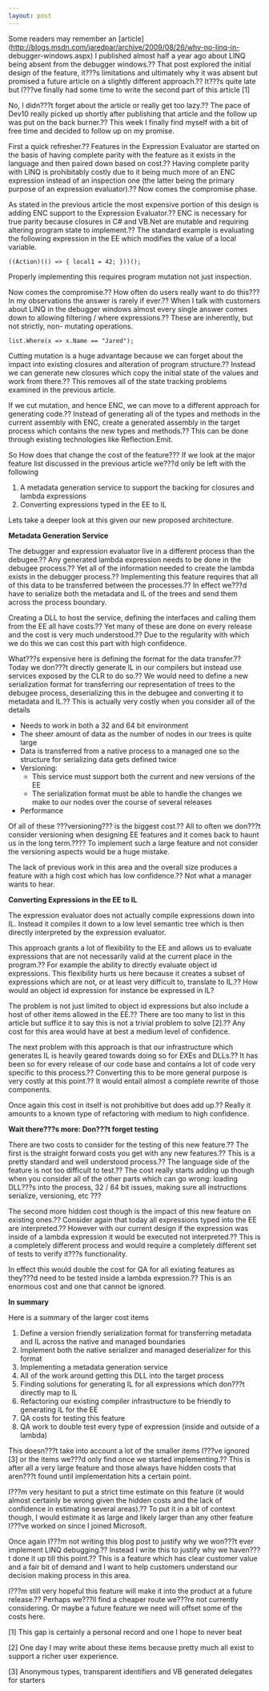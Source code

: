 ```yaml
---
layout: post
---
```

Some readers may remember an
[article](http://blogs.msdn.com/jaredpar/archive/2009/08/26/why-no-linq-in-
debugger-windows.aspx) I published almost half a year ago about LINQ being
absent from the debugger windows.?? That post explored the initial design of
the feature, it???s limitations and ultimately why it was absent but promised a
future article on a slightly different approach.?? It???s quite late but I???ve
finally had some time to write the second part of this article [1]

No, I didn???t forget about the article or really get too lazy.?? The pace of
Dev10 really picked up shortly after publishing that article and the follow up
was put on the back burner.?? This week I finally find myself with a bit of
free time and decided to follow up on my promise.

First a quick refresher.?? Features in the Expression Evaluator are started on
the basis of having complete parity with the feature as it exists in the
language and then paired down based on cost.?? Having complete parity with LINQ
is prohibitably costly due to it being much more of an ENC expression instead
of an inspection one (the latter being the primary purpose of an expression
evaluator).?? Now comes the compromise phase.

As stated in the previous article the most expensive portion of this design is
adding ENC support to the Expression Evaluator.?? ENC is necessary for true
parity because closures in C# and VB.Net are mutable and requiring altering
program state to implement.?? The standard example is evaluating the following
expression in the EE which modifies the value of a local variable.

    
    
    ((Action)(() => { local1 = 42; }))();

Properly implementing this requires program mutation not just inspection.

Now comes the compromise.?? How often do users really want to do this??? In my
observations the answer is rarely if ever.?? When I talk with customers about
LINQ in the debugger windows almost every single answer comes down to allowing
filtering / where expressions.?? These are inherently, but not strictly, non-
mutating operations.

    
    
    list.Where(x => x.Name == "Jared");

Cutting mutation is a huge advantage because we can forget about the impact
into existing closures and alteration of program structure.?? Instead we can
generate new closures which copy the initial state of the values and work from
there.?? This removes all of the state tracking problems examined in the
previous article.

If we cut mutation, and hence ENC, we can move to a different approach for
generating code.?? Instead of generating all of the types and methods in the
current assembly with ENC, create a generated assembly in the target process
which contains the new types and methods.?? This can be done through existing
technologies like Reflection.Emit.

So How does that change the cost of the feature??? If we look at the major
feature list discussed in the previous article we???d only be left with the
following

  1. A metadata generation service to support the backing for closures and lambda expressions 
  2. Converting expressions typed in the EE to IL 

Lets take a deeper look at this given our new proposed architecture.

**Metadata Generation Service**

The debugger and expression evaluator live in a different process than the
debugee.?? Any generated lambda expression needs to be done in the debugee
process.?? Yet all of the information needed to create the lambda exists in the
debugger process.?? Implementing this feature requires that all of this data to
be transferred between the processes.?? In effect we???d have to serialize both
the metadata and IL of the trees and send them across the process boundary.

Creating a DLL to host the service, defining the interfaces and calling them
from the EE all have costs.?? Yet many of these are done on every release and
the cost is very much understood.?? Due to the regularity with which we do this
we can cost this part with high confidence.

What???s expensive here is defining the format for the data transfer.?? Today we
don???t directly generate IL in our compilers but instead use services exposed
by the CLR to do so.?? We would need to define a new serialization format for
transferring our representation of trees to the debugee process, deserializing
this in the debugee and converting it to metadata and IL.?? This is actually
very costly when you consider all of the details

  * Needs to work in both a 32 and 64 bit environment 
  * The sheer amount of data as the number of nodes in our trees is quite large 
  * Data is transferred from a native process to a managed one so the structure for serializing data gets defined twice 
  * Versioning: 
    * This service must support both the current and new versions of the EE 
    * The serialization format must be able to handle the changes we make to our nodes over the course of several releases 
  * Performance 

Of all of these ???versioning??? is the biggest cost.?? All to often we don???t
consider versioning when designing EE features and it comes back to haunt us
in the long term.???? To implement such a large feature and not consider the
versioning aspects would be a huge mistake.

The lack of previous work in this area and the overall size produces a feature
with a high cost which has low confidence.?? Not what a manager wants to hear.

**Converting Expressions in the EE to IL**

The expression evaluator does not actually compile expressions down into IL.
Instead it compiles it down to a low level semantic tree which is then
directly interpreted by the expression evaluator.

This approach grants a lot of flexibility to the EE and allows us to evaluate
expressions that are not necessarily valid at the current place in the
program.?? For example the ability to directly evaluate object id expressions.
This flexibility hurts us here because it creates a subset of expressions
which are not, or at least very difficult to, translate to IL.?? How would an
object id expression for instance be expressed in IL?

The problem is not just limited to object id expressions but also include a
host of other items allowed in the EE.?? There are too many to list in this
article but suffice it to say this is not a trivial problem to solve [2].?? Any
cost for this area would have at best a medium level of confidence.

The next problem with this approach is that our infrastructure which generates
IL is heavily geared towards doing so for EXEs and DLLs.?? It has been so for
every release of our code base and contains a lot of code very specific to
this process.?? Converting this to be more general purpose is very costly at
this point.?? It would entail almost a complete rewrite of those components.

Once again this cost in itself is not prohibitive but does add up.?? Really it
amounts to a known type of refactoring with medium to high confidence.

**Wait there???s more: Don???t forget testing**

There are two costs to consider for the testing of this new feature.?? The
first is the straight forward costs you get with any new features.?? This is a
pretty standard and well understood process.?? The language side of the feature
is not too difficult to test.?? The cost really starts adding up though when
you consider all of the other parts which can go wrong: loading DLL???s into the
process, 32 / 64 bit issues, making sure all instructions serialize,
versioning, etc ???

The second more hidden cost though is the impact of this new feature on
existing ones.?? Consider again that today all expressions typed into the EE
are interpreted.?? However with our current design if the expression was inside
of a lambda expression it would be executed not interpreted.?? This is a
completely different process and would require a completely different set of
tests to verify it???s functionality.

In effect this would double the cost for QA for all existing features as
they???d need to be tested inside a lambda expression.?? This is an enormous cost
and one that cannot be ignored.

**In summary**

Here is a summary of the larger cost items

  1. Define a version friendly serialization format for transferring metadata and IL across the native and managed boundaries 
  2. Implement both the native serializer and managed deserializer for this format 
  3. Implementing a metadata generation service 
  4. All of the work around getting this DLL into the target process 
  5. Finding solutions for generating IL for all expressions which don???t directly map to IL 
  6. Refactoring our existing compiler infrastructure to be friendly to generating IL for the EE 
  7. QA costs for testing this feature 
  8. QA work to double test every type of expression (inside and outside of a lambda) 

This doesn???t take into account a lot of the smaller items I???ve ignored [3] or
the items we???d only find once we started implementing.?? This is after all a
very large feature and those always have hidden costs that aren???t found until
implementation hits a certain point.

I???m very hesitant to put a strict time estimate on this feature (it would
almost certainly be wrong given the hidden costs and the lack of confidence in
estimating several areas).?? To put it in a bit of context though, I would
estimate it as large and likely larger than any other feature I???ve worked on
since I joined Microsoft.

Once again I???m not writing this blog post to justify why we won???t ever
implement LINQ debugging.?? Instead I write this to justify why we haven???t done
it up till this point.?? This is a feature which has clear customer value and a
fair bit of demand and I want to help customers understand our decision making
process in this area.

I???m still very hopeful this feature will make it into the product at a future
release.?? Perhaps we???ll find a cheaper route we???re not currently considering.
Or maybe a future feature we need will offset some of the costs here.



[1] This gap is certainly a personal record and one I hope to never beat

[2] One day I may write about these items because pretty much all exist to
support a richer user experience.

[3] Anonymous types, transparent identifiers and VB generated delegates for
starters


